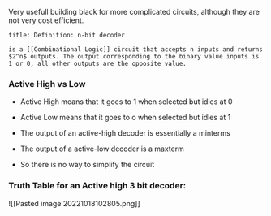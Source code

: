 Very usefull building black for more complicated circuits, although they are not very cost efficient.

```ad-tldr
title: Definition: n-bit decoder

is a [[Combinational Logic]] circuit that accepts n inputs and returns $2^n$ outputs. The output corresponding to the binary value inputs is 1 or 0, all other outputs are the opposite value. 
```

### Active High vs Low
- Active High means that it goes to 1 when selected but idles at 0
- Active Low means that it goes to o when selected but idles at 1

- The output of an active-high decoder is essentially a minterms
- The output of a active-low decoder is a maxterm
- So there is no way to simplify the circuit

### Truth Table for an Active high 3 bit decoder:
![[Pasted image 20221018102805.png]]
